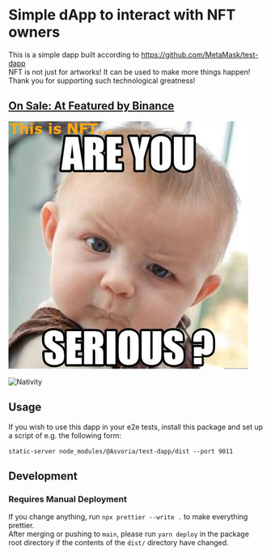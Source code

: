 # Simple dApp to interact with NFT owners

This is a simple dapp built according to https://github.com/MetaMask/test-dapp  
NFT is not just for artworks! It can be used to make more things happen!  
Thank you for supporting such technological greatness!  

## [On Sale: At Featured by Binance](https://www.featured.market/nft/0x2d956093d27621ec0c4628b77eaeac6c734da02c/3436)  
![Are you serious?](https://raw.githubusercontent.com/ThriftyOldStudent/NFTofRandomness/main/src/serious.jpeg)  


![Nativity](https://raw.githubusercontent.com/ThriftyOldStudent/NFTofRandomness/main/src/nativity.jpeg)  

## Usage

If you wish to use this dapp in your e2e tests, install this package and set up a script of e.g. the following form:

```shell
static-server node_modules/@Asvoria/test-dapp/dist --port 9011
```

## Development

### Requires Manual Deployment
If you change anything, run `npx prettier --write .` to make everything prettier.  
After merging or pushing to `main`, please run `yarn deploy` in the package root directory if the contents of the `dist/` directory have changed.